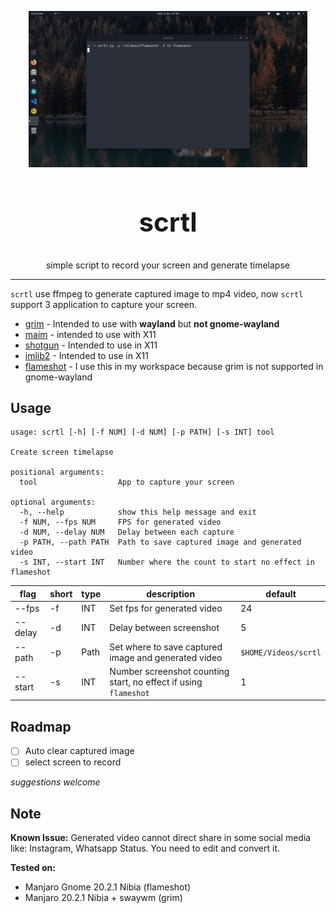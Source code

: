 <p align="center">
  <img src="./assets/demo.gif" alt="demo" height="250px" width="auto">
</p>
<h2 align="center" style="font-size: 3em"><strong>scrtl</strong></h2>
<p align="center">simple script to record your screen and generate timelapse</p>

---

`scrtl` use ffmpeg to generate captured image to mp4 video, now `scrtl` support 3 application to capture your screen.

- [grim](https://github.com/emersion/grim) - Intended to use with **wayland** but **not gnome-wayland**
- [maim](https://github.com/naelstrof/maim) - intended to use with X11
- [shotgun](https://github.com/neXromancers/shotgun) - Intended to use in X11
- [imlib2](https://docs.enlightenment.org/api/imlib2/html/) - Intended to use in X11
- [flameshot](https://github.com/flameshot-org/flameshot) - I use this in my workspace because grim is not supported in gnome-wayland

## Usage
```text
usage: scrtl [-h] [-f NUM] [-d NUM] [-p PATH] [-s INT] tool

Create screen timelapse

positional arguments:
  tool                  App to capture your screen

optional arguments:
  -h, --help            show this help message and exit
  -f NUM, --fps NUM     FPS for generated video
  -d NUM, --delay NUM   Delay between each capture
  -p PATH, --path PATH  Path to save captured image and generated video
  -s INT, --start INT   Number where the count to start no effect in flameshot
```
| flag    | short | type | description                                                      | default              |
| ---     | ---   | ---  | ---                                                              | ---                  |
| --fps   | -f    | INT  | Set fps for generated video                                      | 24                   |
| --delay | -d    | INT  | Delay between screenshot                                         | 5                    |
| --path  | -p    | Path | Set where to save captured image and generated video             | `$HOME/Videos/scrtl` |
| --start | -s    | INT  | Number screenshot counting start, no effect if using `flameshot` | 1                    |

## Roadmap
- [ ] Auto clear captured image
- [ ] select screen to record

_suggestions welcome_

## Note
**Known Issue:**
Generated video cannot direct share in some social media like: Instagram, Whatsapp Status. You need to edit and convert it.

**Tested on:**
- Manjaro Gnome 20.2.1 Nibia (flameshot)
- Manjaro 20.2.1 Nibia + swaywm (grim)
